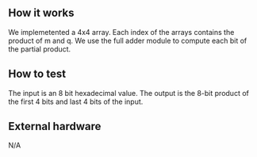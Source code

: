 <!---

This file is used to generate your project datasheet. Please fill in the information below and delete any unused
sections.

You can also include images in this folder and reference them in the markdown. Each image must be less than
512 kb in size, and the combined size of all images must be less than 1 MB.
-->

## How it works
We implemetented a 4x4 array. Each index of the arrays contains the product of m and q. We use the full adder module to compute each bit of the partial product.

## How to test
The input is an 8 bit hexadecimal value.
The output is the 8-bit product of the first 4 bits and last 4 bits of the input.


## External hardware

N/A
